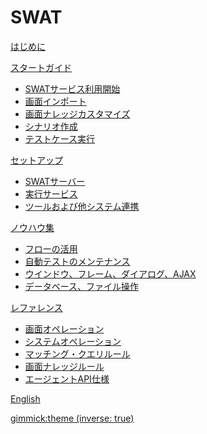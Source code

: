 # SWAT

[はじめに](index.md)

[スタートガイド]()

* [SWATサービス利用開始](guide_start.md)
* [画面インポート](guide_knowledge.md)
* [画面ナレッジカスタマイズ](guide_tuning.md)
* [シナリオ作成](guide_scenarios.md)
* [テストケース実行](guide_execution.md)
 
[セットアップ]()

* [SWATサーバー](setup_swat.md)
* [実行サービス](setup_execservices.md)
* [ツールおよび他システム連携](setup_tools.md)

[ノウハウ集]()

* [フローの活用](article_flow.md)
* [自動テストのメンテナンス](article_maintenance.md)
* [ウインドウ、フレーム、ダイアログ、AJAX](article_scenes.md)
* [データベース、ファイル操作](article_api_call.md)

[レファレンス]()

* [画面オペレーション](ref_web_operation.md)
* [システムオペレーション](ref_sys_operation.md)
* [マッチング・クエリルール](ref_mq_rule.md)
* [画面ナレッジルール](ref_knowledge_rule.md)
* [エージェントAPI仕様](ref_agent_api.md)

[English](/swat/)

[gimmick:theme (inverse: true)](bootstrap)
